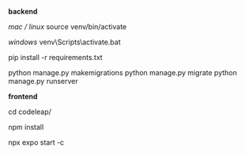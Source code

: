 **backend**

_mac / linux_
source venv/bin/activate

_windows_
venv\Scripts\activate.bat


pip install -r requirements.txt

python manage.py makemigrations
python manage.py migrate
python manage.py runserver

**frontend**

cd codeleap/

npm install

npx expo start -c

